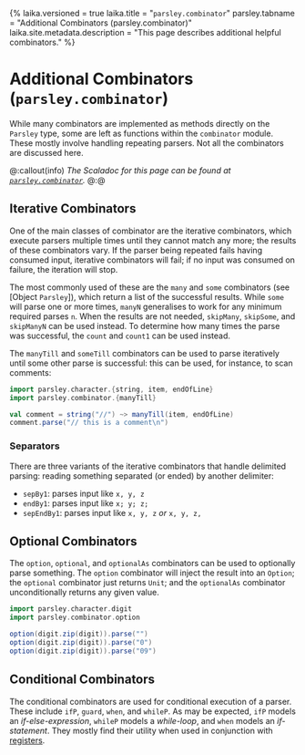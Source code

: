 {%
laika.versioned = true
laika.title = "`parsley.combinator`"
parsley.tabname = "Additional Combinators (parsley.combinator)"
laika.site.metadata.description = "This page describes additional helpful combinators."
%}
# Additional Combinators (`parsley.combinator`)
While many combinators are implemented as methods directly on the `Parsley` type,
some are left as functions within the `combinator` module. These mostly involve
handling repeating parsers. Not all the combinators are discussed here.

@:callout(info)
*The Scaladoc for this page can be found at [`parsley.combinator`](@:api(parsley.combinator$)).*
@:@

## Iterative Combinators
One of the main classes of combinator are the iterative combinators, which
execute parsers multiple times until they cannot match any more; the results
of these combinators vary. If the parser being repeated fails having consumed
input, iterative combinators will fail; if no input was consumed on failure,
the iteration will stop.

The most commonly used of these are the `many` and `some` combinators (see [Object `Parsley`]), which
return a list of the successful results. While `some` will parse one or more times, `manyN`
generalises to work for
any minimum required parses `n`. When the results are not needed, `skipMany`,
`skipSome`, and `skipManyN` can be used instead. To determine how many times
the parse was successful, the `count` and `count1` can be used instead.

The `manyTill` and `someTill` combinators can be used to parse iteratively
until some other parse is successful: this can be used, for instance, to
scan comments:

```scala mdoc:to-string
import parsley.character.{string, item, endOfLine}
import parsley.combinator.{manyTill}

val comment = string("//") ~> manyTill(item, endOfLine)
comment.parse("// this is a comment\n")
```

### Separators
There are three variants of the iterative combinators that handle delimited
parsing: reading something separated (or ended) by another delimiter:

* `sepBy1`: parses input like `x, y, z`
* `endBy1`: parses input like `x; y; z;`
* `sepEndBy1`: parses input like `x, y, z` *or* `x, y, z,`

## Optional Combinators
The `option`, `optional`, and `optionalAs` combinators can be used to
optionally parse something. The `option` combinator will inject the
result into an `Option`; the `optional` combinator just returns `Unit`;
and the `optionalAs` combinator unconditionally returns any given value.

```scala mdoc:to-string
import parsley.character.digit
import parsley.combinator.option

option(digit.zip(digit)).parse("")
option(digit.zip(digit)).parse("0")
option(digit.zip(digit)).parse("09")
```

## Conditional Combinators
The conditional combinators are used for conditional execution
of a parser. These include `ifP`, `guard`, `when`, and `whileP`.
As may be expected, `ifP` models an *if-else-expression*, `whileP` models
a *while-loop*, and `when` models an *if-statement*. They mostly
find their utility when used in conjunction with [registers](state.md).
